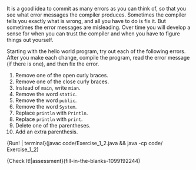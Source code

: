 It is a good idea to commit as many errors as you can think of, so that you see what error messages the compiler produces. Sometimes the compiler tells you exactly what is wrong, and all you have to do is fix it. But sometimes the error messages are misleading. Over time you will develop a sense for when you can trust the compiler and when you have to figure things out yourself. 

Starting with the hello world program, try out each of the following errors. After you make each change, compile the program, read the error message (if there is one), and then fix the error.

1.  Remove one of the open curly braces.
1.  Remove one of the close curly braces.
1.  Instead of `main`, write `mian`.
1.  Remove the word `static`.
1.  Remove the word `public`.
1.  Remove the word `System`.
1.  Replace `println` with `Println`.
1.  Replace `println` with `print`.
1.  Delete one of the parentheses.
1.  Add an extra parenthesis.

{Run! | terminal}(javac code/Exercise_1_2.java && java -cp code/ Exercise_1_2)

{Check It!|assessment}(fill-in-the-blanks-1099192244)
